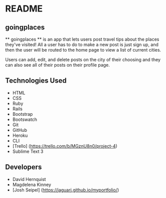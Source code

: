 # README

## goingplaces

** goingplaces ** is an app that lets users post travel tips about the
places they've visited! All a user has to do to make a new post is
just sign up, and then the user will be routed to the home page to view a
list of current cities.

Users can add, edit, and delete posts on the city of their choosing and
they can also see all of their posts on their profile page.

## Technologies Used

* HTML
* CSS
* Ruby
* Rails
* Bootstrap
* Bootswatch
* Git
* GitHub
* Heroku
* CLI
* [Trello] (https://trello.com/b/MGznU8n0/project-4)
* Sublime Text 3

## Developers
* David Hernquist
* Magdelena Kinney
* [Josh Seipel] (https://jaguarj.github.io/myportfolio/)
